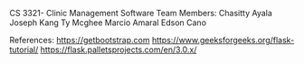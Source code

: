 CS 3321- Clinic Management Software
Team Members:
Chasitty Ayala
Joseph Kang 
Ty Mcghee 
Marcio Amaral 
Edson Cano

References:
https://getbootstrap.com
https://www.geeksforgeeks.org/flask-tutorial/
https://flask.palletsprojects.com/en/3.0.x/
